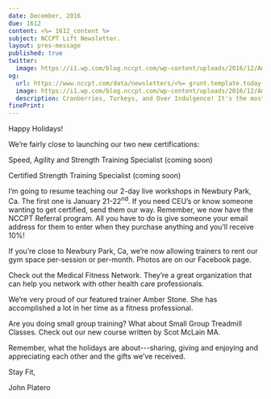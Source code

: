 ```yaml
---
date: December, 2016
due: 1612
content: <%= 1612_content %>
subject: NCCPT Lift Newsletter.
layout: pres-message
published: true
twitter:
  image: https://i1.wp.com/blog.nccpt.com/wp-content/uploads/2016/12/Amber_Stone.jpg
og:
  url: https://www.nccpt.com/data/newsletters/<%= grunt.template.today("yyyy") %>/<%= due %>-nccpt.html
  image: https://i1.wp.com/blog.nccpt.com/wp-content/uploads/2016/12/Amber_Stone.jpg
  description: Cranberries, Turkeys, and Over Indulgence! It's the most wonderful time of the year.
finePrint:
---
```

Happy Holidays!

We’re fairly close to launching our two new certifications:

Speed, Agility and Strength Training Specialist (coming soon)

Certified Strength Training Specialist (coming soon)

I’m going to resume teaching our 2-day live workshops in Newbury Park, Ca. The first one is January 21-22<sup>nd</sup>. If you need CEU’s or know someone wanting to get certified, send them our way. Remember, we now have the NCCPT Referral program. All you have to do is give someone your email address for them to enter when they purchase anything and you’ll receive 10%!

If you’re close to Newbury Park, Ca, we’re now allowing trainers to rent our gym space per-session or per-month. Photos are on our Facebook page.

Check out the Medical Fitness Network. They’re a great organization that can help you network with other health care professionals.

We’re very proud of our featured trainer Amber Stone. She has accomplished a lot in her time as a fitness professional.

Are you doing small group training? What about Small Group Treadmill Classes. Check out our new course written by Scot McLain MA.

Remember, what the holidays are about---sharing, giving and enjoying and appreciating each other and the gifts we’ve received.

Stay Fit,

John Platero

